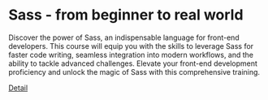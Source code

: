 # Sass - from beginner to real world

Discover the power of Sass, an indispensable language for front-end developers. This course will equip you with the skills to leverage Sass for faster code writing, seamless integration into modern workflows, and the ability to tackle advanced challenges. Elevate your front-end development proficiency and unlock the magic of Sass with this comprehensive training. 

[Detail](https://eduitfree.com/courses/sass-from-beginner-to-real-world)
